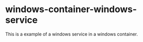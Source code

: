# windows-container-windows-service
This is a example of a windows service in a windows container. 
